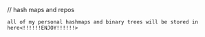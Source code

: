 // hash maps and repos 

    all of my personal hashmaps and binary trees will be stored in here<!!!!!!ENJOY!!!!!!>
